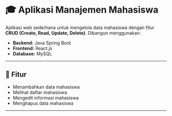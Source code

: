 # 🎓 Aplikasi Manajemen Mahasiswa

Aplikasi web sederhana untuk mengelola data mahasiswa dengan fitur **CRUD (Create, Read, Update, Delete)**. Dibangun menggunakan:

- **Backend:** Java Spring Boot
- **Frontend:** React.js
- **Database:** MySQL

---

## 🚀 Fitur

- Menambahkan data mahasiswa
- Melihat daftar mahasiswa
- Mengedit informasi mahasiswa
- Menghapus data mahasiswa

---

